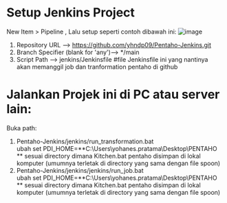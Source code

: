 # Setup Jenkins Project

New Item > Pipeline , Lalu setup seperti contoh dibawah ini:
![image](https://github.com/user-attachments/assets/cde0d290-ee3e-4f12-a72a-71aa6f61d404)

1. Repository URL --> https://github.com/yhndp09/Pentaho-Jenkins.git
2. Branch Specifier (blank for 'any')--> */main
3. Script Path --> jenkins/Jenkinsfile        #file Jenkinsfile ini yang nantinya akan memanggil job dan tranformation pentaho di github


# Jalankan Projek ini di PC atau server lain:
Buka path: 
1. Pentaho-Jenkins/jenkins/run_transformation.bat <br>
   ubah set PDI_HOME=**C:\Users\yohanes.pratama\Desktop\PENTAHO ** sesuai directory dimana Kitchen.bat pentaho disimpan di lokal komputer (umumnya terletak di directory yang sama dengan file spoon)
2. Pentaho-Jenkins/jenkins/jenkins/run_job.bat <br>
   ubah set PDI_HOME=**C:\Users\yohanes.pratama\Desktop\PENTAHO ** sesuai directory dimana Kitchen.bat pentaho disimpan di lokal komputer (umumnya terletak di directory yang sama dengan file spoon)
